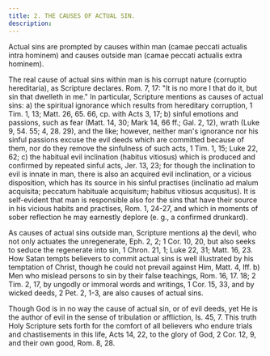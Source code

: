 ```yaml
---
title: 2. THE CAUSES OF ACTUAL SIN.
description: 
---
```


Actual sins are prompted by causes within man (camae peccati actualis intra hominem) and causes outside man (camae peccati actualis extra hominem).

The real cause of actual sins within man is his corrupt nature (corruptio hereditaria), as Scripture declares. Rom. 7, 17: "It is no more I that do it, but sin that dwelleth in me." In particular, Scripture mentions as causes of actual sins: a) the spiritual ignorance which results from hereditary corruption, 1 Tim. 1, 13; Matt. 26, 65. 66, cp. with Acts 3, 17; b) sinful emotions and passions, such as fear (Matt. 14, 30; Mark 14, 66 ff.; Gal. 2, 12), wrath (Luke 9, 54. 55; 4, 28. 29), and the like; however, neither man's ignorance nor his sinful passions excuse the evil deeds which are committed because of them, nor do they remove the sinfulness of such acts, 1 Tim. 1, 15; Luke 22, 62; c) the habitual evil inclination (habitus vitiosus) which is produced and confirmed by repeated sinful acts, Jer. 13, 23; for though the inclination to evil is innate in man, there is also an acquired evil inclination, or a vicious disposition, which has its source in his sinful practises (inclinatio ad malum acquisita; peccatum habituale acquisitum; habitus vitiosus acqusitus). It is self-evident that man is responsible also for the sins that have their source in his vicious habits and practises, Rom. 1, 24-27, and which in moments of sober reflection he may earnestly deplore (e. g., a confirmed drunkard).

As causes of actual sins outside man, Scripture mentions a) the devil, who not only actuates the unregenerate, Eph. 2, 2; 1 Cor. 10, 20, but also seeks to seduce the regenerate into sin, 1 Chron. 21, 1; Luke 22, 31; Matt. 16, 23. How Satan tempts believers to commit actual sins is well illustrated by his temptation of Christ, though he could not prevail against Him, Matt. 4, lff. b) Men who mislead persons to sin by their false teachings, Rom. 16, 17. 18; 2 Tim. 2, 17, by ungodly or immoral words and writings, 1 Cor. 15, 33, and by wicked deeds, 2 Pet. 2, 1-3, are also causes of actual sins.

Though God is in no way the cause of actual sin, or of evil deeds, yet He is the author of evil in the sense of tribulation or affliction, Is. 45, 7. This truth Holy Scripture sets forth for the comfort of all believers who endure trials and chastisements in this life, Acts 14, 22, to the glory of God, 2 Cor. 12, 9, and their own good, Rom. 8, 28.
